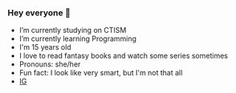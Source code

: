 ### Hey everyone 👋

- I’m currently studying on CTISM
- I’m currently learning Programming
- I'm 15 years old
- I love to read fantasy books and watch some series sometimes
- Pronouns: she/her
- Fun fact: I look like very smart, but I'm not that all 
- [IG](https://instagram.com/thiannahartmann?utm_medium=copy_link)
<!--
**tia-ana/tia-ana** is a ✨ _special_ ✨ repository because its `README.md` (this file) appears on your GitHub profile.

